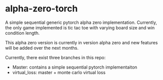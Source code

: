 # alpha-zero-torch
A simple sequential generic pytorch alpha zero implementation.
Currently, the only game implemented is tic tac toe with varying board size and win condition length.

This alpha zero version is currently in version alpha zero and new features will be added over the next months.

Currently, there exist three branches in this repo:
* Master: contains a simple sequential pytorch implementaiton
* virtual_loss: master + monte carlo virtual loss

